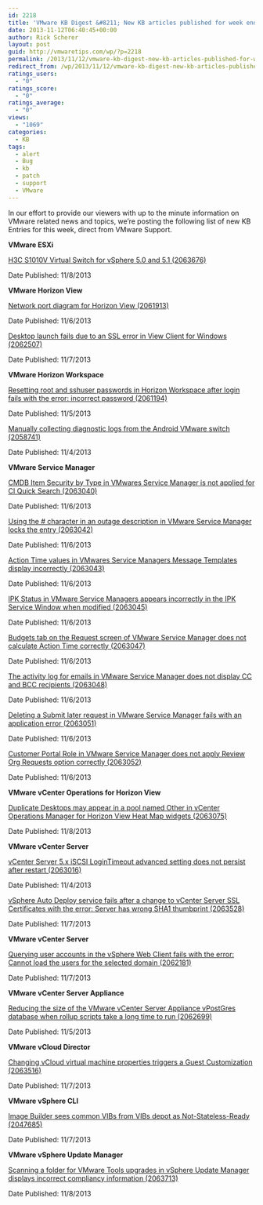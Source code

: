```yaml
---
id: 2218
title: 'VMware KB Digest &#8211; New KB articles published for week ending 11/9/13'
date: 2013-11-12T06:40:45+00:00
author: Rick Scherer
layout: post
guid: http://vmwaretips.com/wp/?p=2218
permalink: /2013/11/12/vmware-kb-digest-new-kb-articles-published-for-week-ending-11913/
redirect_from: /wp/2013/11/12/vmware-kb-digest-new-kb-articles-published-for-week-ending-11913/
ratings_users:
  - "0"
ratings_score:
  - "0"
ratings_average:
  - "0"
views:
  - "1069"
categories:
  - KB
tags:
  - alert
  - Bug
  - kb
  - patch
  - support
  - VMware
---
```

In our effort to provide our viewers with up to the minute information on VMware related news and topics, we&#8217;re posting the following list of new KB Entries for this week, direct from VMware Support.

<!--more-->

**VMware ESXi**
  
[H3C S1010V Virtual Switch for vSphere 5.0 and 5.1 (2063676)](http://kb.vmware.com/kb/2063676)
  
Date Published: 11/8/2013

**VMware Horizon View**
  
[Network port diagram for Horizon View (2061913)](http://kb.vmware.com/kb/2061913)
  
Date Published: 11/6/2013
  
[Desktop launch fails due to an SSL error in View Client for Windows (2062507)](http://kb.vmware.com/kb/2062507)
  
Date Published: 11/7/2013

**VMware Horizon Workspace**
  
[Resetting root and sshuser passwords in Horizon Workspace after login fails with the error: incorrect password (2061194)](http://kb.vmware.com/kb/2061194)
  
Date Published: 11/5/2013
  
[Manually collecting diagnostic logs from the Android VMware switch (2058741)](http://kb.vmware.com/kb/2058741)
  
Date Published: 11/4/2013

**VMware Service Manager**
  
[CMDB Item Security by Type in VMwares Service Manager is not applied for CI Quick Search (2063040)](http://kb.vmware.com/kb/2063040)
  
Date Published: 11/6/2013
  
[Using the # character in an outage description in VMware Service Manager locks the entry (2063042)](http://kb.vmware.com/kb/2063042)
  
Date Published: 11/6/2013
  
[Action Time values in VMwares Service Managers Message Templates display incorrectly (2063043)](http://kb.vmware.com/kb/2063043)
  
Date Published: 11/6/2013
  
[IPK Status in VMware Service Managers appears incorrectly in the IPK Service Window when modified (2063045)](http://kb.vmware.com/kb/2063045)
  
Date Published: 11/6/2013
  
[Budgets tab on the Request screen of VMware Service Manager does not calculate Action Time correctly (2063047)](http://kb.vmware.com/kb/2063047)
  
Date Published: 11/6/2013
  
[The activity log for emails in VMware Service Manager does not display CC and BCC recipients (2063048)](http://kb.vmware.com/kb/2063048)
  
Date Published: 11/6/2013
  
[Deleting a Submit later request in VMware Service Manager fails with an application error (2063051)](http://kb.vmware.com/kb/2063051)
  
Date Published: 11/6/2013
  
[Customer Portal Role in VMware Service Manager does not apply Review Org Requests option correctly (2063052)](http://kb.vmware.com/kb/2063052)
  
Date Published: 11/6/2013

**VMware vCenter Operations for Horizon View**
  
[Duplicate Desktops may appear in a pool named Other in vCenter Operations Manager for Horizon View Heat Map widgets (2063075)](http://kb.vmware.com/kb/2063075)
  
Date Published: 11/8/2013

**VMware vCenter Server**
  
[vCenter Server 5.x iSCSI LoginTimeout advanced setting does not persist after restart (2063016)](http://kb.vmware.com/kb/2063016)
  
Date Published: 11/4/2013
  
[vSphere Auto Deploy service fails after a change to vCenter Server SSL Certificates with the error: Server has wrong SHA1 thumbprint (2063528)](http://kb.vmware.com/kb/2063528)
  
Date Published: 11/7/2013

**VMware vCenter Server**
  
[Querying user accounts in the vSphere Web Client fails with the error: Cannot load the users for the selected domain (2062181)](http://kb.vmware.com/kb/2062181)
  
Date Published: 11/7/2013

**VMware vCenter Server Appliance**
  
[Reducing the size of the VMware vCenter Server Appliance vPostGres database when rollup scripts take a long time to run (2062699)](http://kb.vmware.com/kb/2062699)
  
Date Published: 11/5/2013

**VMware vCloud Director**
  
[Changing vCloud virtual machine properties triggers a Guest Customization (2063516)](http://kb.vmware.com/kb/2063516)
  
Date Published: 11/7/2013

**VMware vSphere CLI**
  
[Image Builder sees common VIBs from VIBs depot as Not-Stateless-Ready (2047685)](http://kb.vmware.com/kb/2047685)
  
Date Published: 11/7/2013

**VMware vSphere Update Manager**
  
[Scanning a folder for VMware Tools upgrades in vSphere Update Manager displays incorrect compliancy information (2063713)](http://kb.vmware.com/kb/2063713)
  
Date Published: 11/8/2013